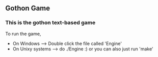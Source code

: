 ## Gothon Game
### This is the gothon text-based game
To run the game,
* On Windows --> Double click the file called 'Engine'
* On Unixy systems --> do ./Engine :) or you can also just run 'make'